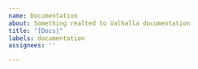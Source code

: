 ```yaml
---
name: Documentation
about: Something realted to Valhalla documentation
title: "[Docs]"
labels: documentation
assignees: ''

---
```



